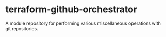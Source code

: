 # terraform-github-orchestrator
A module repository for performing various miscellaneous operations with git repositories.
